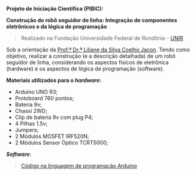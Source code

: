 **Projeto de Iniciação Científica (PIBIC):**

**Construção do robô seguidor de linha: Integração de componentes eletrônicos e da lógica de programação**

> Realizado na Fundação Universidade Federal de Rondônia - [UNIR](https://www.unir.br/)

Sob a orientação da [Prof.ª Dr.ª Liliane da Silva Coelho Jacon](http://buscatextual.cnpq.br/buscatextual/visualizacv.do?id=K4705961D4).
Tendo como objetivo, realizar a construção (e a descrição detalhada) de um robô seguidor de linha,
considerando os aspectos físicos de eletrônica (hardware) e os aspectos de lógica de programação (software).

**Materiais utilizados para o _hardware_:**
- Arduino UNO R3;
- Protoboard 760 pontos;
- Bateria 9v;
- Chassi 2WD;
- Clip de bateria 9v com plug P4;
- 4 Pilhas 1.5v;
- Jumpers;
- 2 Módulos MOSFET IRF520N;  
- 2 Módulos Sensor Óptico TCRT5000;

**_Software_**:
> [Código na linguagem de programação Arduino](https://github.com/usmarcv/robo-seguidor-faixa/blob/master/code-robo-seguidor-faixa.cpp)
